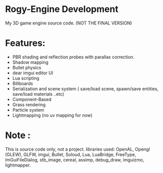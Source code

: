 # Rogy-Engine Development
My 3D game engine source code.
(NOT THE FINAL VERSION)

# Features:
- PBR shading and reflection probes with parallax correction.
- Shadow mapping
- Bullet physics
- dear imgui editor UI
- Lua scripting
- Billboards
- Serialization and scene system ( save/load scene, spawn/save entities, save/load materials  ..etc)
- Component-Based
- Grass rendering
- Particle system
- Lightmapping (no uv mapping for now)

# Note :
This is source code only, not a project.
libraries used: OpenAL, Opengl (GLEW), GLFW, imgui, Bullet, Soloud, Lua, LuaBridge, FreeType, ImGuiFileDialog, stb_image, cereal, assimp, debug_draw, imguizmo, lightmapper.
